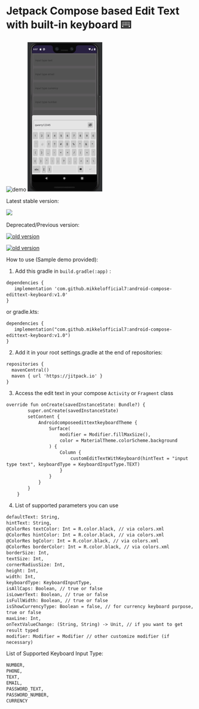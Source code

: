 # Jetpack Compose based Edit Text with built-in keyboard ⌨️

<div align="left">
  <img src="https://github.com/mikkelofficial7/android-compose-edittext-keyboard/blob/main/demo.gif" alt="demo" width="200" height="400">
  <img src="https://github.com/mikkelofficial7/android-compose-edittext-keyboard/blob/main/sample.png" alt="demo" width="200" height="400">
</div>

Latest stable version: 

[![](https://jitpack.io/v/mikkelofficial7/android-compose-edittext-keyboard.svg)](https://github.com/mikkelofficial7/android-compose-edittext-keyboard/releases/tag/v1.2)

Deprecated/Previous version: 

[![old version](https://img.shields.io/badge/JitPack-v1.1-f30a06)](https://github.com/mikkelofficial7/android-compose-edittext-keyboard/releases/tag/v1.1)

[![old version](https://img.shields.io/badge/JitPack-v1.0-f30a06)](https://github.com/mikkelofficial7/android-compose-edittext-keyboard/releases/tag/v1.0)

How to use (Sample demo provided):

1. Add this gradle in ```build.gradle(:app)``` :
```
dependencies {
   implementation 'com.github.mikkelofficial7:android-compose-edittext-keyboard:v1.0'
}
 ```
or gradle.kts:
```
dependencies {
   implementation("com.github.mikkelofficial7:android-compose-edittext-keyboard:v1.0")
}
 ```

2. Add it in your root settings.gradle at the end of repositories:
```
repositories {
  mavenCentral()
  maven { url 'https://jitpack.io' }
}
```

3. Access the edit text in your compose ```Activity``` or ```Fragment``` class
```
override fun onCreate(savedInstanceState: Bundle?) {
        super.onCreate(savedInstanceState)
        setContent {
            AndroidcomposeedittextkeyboardTheme {
                Surface(
                    modifier = Modifier.fillMaxSize(),
                    color = MaterialTheme.colorScheme.background
                ) {
                    Column {
                        customEditTextWithKeyboard(hintText = "input type text", keyboardType = KeyboardInputType.TEXT)
                    }
                }
            }
        }
    }
```

4. List of supported parameters you can use
```
defaultText: String,
hintText: String,
@ColorRes textColor: Int = R.color.black, // via colors.xml
@ColorRes hintColor: Int = R.color.black, // via colors.xml
@ColorRes bgColor: Int = R.color.black, // via colors.xml
@ColorRes borderColor: Int = R.color.black, // via colors.xml
borderSize: Int,
textSize: Int,
cornerRadiusSize: Int,
height: Int,
width: Int,
keyboardType: KeyboardInputType,
isAllCaps: Boolean, // true or false
isLowerText: Boolean, // true or false
isFullWidth: Boolean, // true or false
isShowCurrencyType: Boolean = false, // for currency keyboard purpose, true or false
maxLine: Int,
onTextValueChange: (String, String) -> Unit, // if you want to get result typed
modifier: Modifier = Modifier // other customize modifier (if necessary)
```

List of Supported Keyboard Input Type: 
```
NUMBER,
PHONE,
TEXT,
EMAIL,
PASSWORD_TEXT,
PASSWORD_NUMBER,
CURRENCY
```
